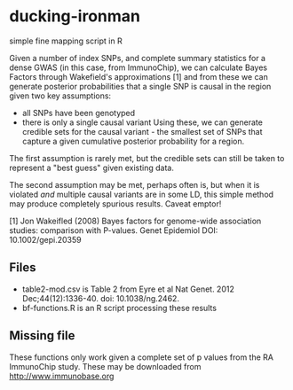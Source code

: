 ducking-ironman
===============

simple fine mapping script in R

Given a number of index SNPs, and complete summary statistics for a dense GWAS (in this case, from ImmunoChip), we can calculate Bayes Factors through Wakefield's approximations [1] and from these we can generate posterior probabilities that a single SNP is causal in the region given two key assumptions:
- all SNPs have been genotyped
- there is only a single causal variant
Using these, we can generate credible sets for the causal variant - the smallest set of SNPs that capture a given cumulative posterior probability for a region.

The first assumption is rarely met, but the credible sets can still be taken to represent a "best guess" given existing data.

The second assumption may be met, perhaps often is, but when it is violated *and* multiple causal variants are in some LD, this simple method may produce completely spurious results.  Caveat emptor!

[1] Jon Wakeifled (2008) Bayes factors for genome-wide association studies: comparison with P-values. Genet Epidemiol DOI: 10.1002/gepi.20359

Files
-----

- table2-mod.csv is Table 2 from Eyre et al Nat Genet. 2012 Dec;44(12):1336-40. doi: 10.1038/ng.2462.
- bf-functions.R is an R script processing these results

Missing file
------------

These functions only work given a complete set of p values from the RA ImmunoChip study.  These may be downloaded from http://www.immunobase.org

